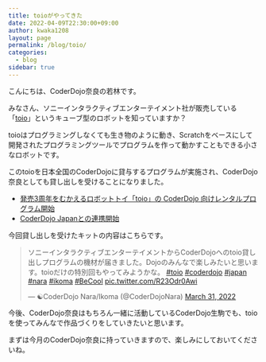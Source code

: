 ```yaml
---
title: toioがやってきた
date: 2022-04-09T22:30:00+09:00
author: kwaka1208
layout: page
permalink: /blog/toio/
categories:
  - blog
sidebar: true
---
```

こんにちは、CoderDojo奈良の若林です。

みなさん、ソニーインタラクティブエンターテイメント社が販売している「[toio](https://toio.io/)」というキューブ型のロボットを知っていますか？

toioはプログラミングしなくても生き物のように動き、Scratchをベースにして開発されたプログラミングツールでプログラムを作って動かすこともできる小さなロボットです。

このtoioを日本全国のCoderDojoに貸与するプログラムが実施され、CoderDojo奈良としても貸し出しを受けることになりました。

- [発売3周年をむかえるロボットトイ「toio」の CoderDojo 向けレンタルプログラム開始](https://news.coderdojo.jp/2022/03/17/toio-sony-interactive-entertainment/)
- [CoderDojo Japanとの連携開始](https://toio.io/news/2022/03/17.html)

今回貸し出しを受けたキットの内容はこちらです。

<blockquote class="twitter-tweet"><p lang="ja" dir="ltr">ソニーインタラクティブエンターテイメントからCoderDojoへのtoio貸し出しプログラムの機材が届きました。Dojoのみんなで楽しみたいと思います。toioだけの特別回もやってみようかな。 <a href="https://twitter.com/hashtag/toio?src=hash&amp;ref_src=twsrc%5Etfw">#toio</a> <a href="https://twitter.com/hashtag/coderdojo?src=hash&amp;ref_src=twsrc%5Etfw">#coderdojo</a> <a href="https://twitter.com/hashtag/japan?src=hash&amp;ref_src=twsrc%5Etfw">#japan</a> <a href="https://twitter.com/hashtag/nara?src=hash&amp;ref_src=twsrc%5Etfw">#nara</a> <a href="https://twitter.com/hashtag/ikoma?src=hash&amp;ref_src=twsrc%5Etfw">#ikoma</a> <a href="https://twitter.com/hashtag/BeCool?src=hash&amp;ref_src=twsrc%5Etfw">#BeCool</a> <a href="https://t.co/R23Odr0Awi">pic.twitter.com/R23Odr0Awi</a></p>&mdash; ☯CoderDojo Nara/Ikoma (@CoderDojoNara) <a href="https://twitter.com/CoderDojoNara/status/1509347439752675328?ref_src=twsrc%5Etfw">March 31, 2022</a></blockquote> <script async src="https://platform.twitter.com/widgets.js" charset="utf-8"></script>

今後、CoderDojo奈良はもちろん一緒に活動しているCoderDojo生駒でも、toioを使ってみんなで作品づくりをしていきたいと思います。

まずは今月のCoderDojo奈良に持っていきますので、楽しみにしておいてくださいね。